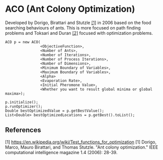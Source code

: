 # ACO (Ant Colony Optimization)

Developed by Dorigo, Birattari and Stutzle  [[1]](#1) in 2006 based on the food searching behaviours of ants. This is more 
focused on path finding problems and Toksari and Duran [[2]](#2) focused with optimization problems.

```
ACO p = new ACO(
                <ObjectiveFunction>,
                <Number of Ants>,
                <Number of Iterations>,
                <Number of Process Iterations>,
                <Number of Dimensions>,
                <Minimum Boundary of Variables>,
                <Maximum Boundary of Variables>,
                <Alpha>
                <Evaporation Rate>,
                <Initial Pheromone Value>,
                <Whether you want to result global minima or global maxima>);

p.initialize();
p.runOptimizer();
Double bestOptimizedValue = p.getBestValue();
List<Double> bestOptimizedLocations = p.getBest().toList();
```

## References
<a id="1">[1]</a> https://en.wikipedia.org/wiki/Test_functions_for_optimization
<a id="1">[1]</a> Dorigo, Marco, Mauro Birattari, and Thomas Stutzle. "Ant colony optimization." IEEE computational intelligence magazine 1.4 (2006): 28-39.
